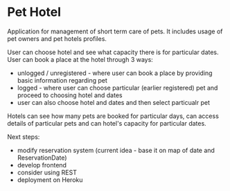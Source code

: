 # Pet Hotel
Application for management of short term care of pets. It includes usage of pet owners and pet hotels profiles.

User can choose hotel and see what capacity there is for particular dates. User can book a place at the hotel through 3 ways:
* unlogged / unregistered - where user can book a place by providing basic information regarding pet
* logged - where user can choose particular (earlier registered) pet and proceed to choosing hotel and dates
* user can also choose hotel and dates and then select particualr pet

Hotels can see how many pets are booked for particular days, can access details of particular pets and can hotel's capacity for particular dates.

Next steps:
- modify reservation system (current idea - base it on map of date and ReservationDate)
- develop frontend
- consider using REST
- deployment on Heroku
